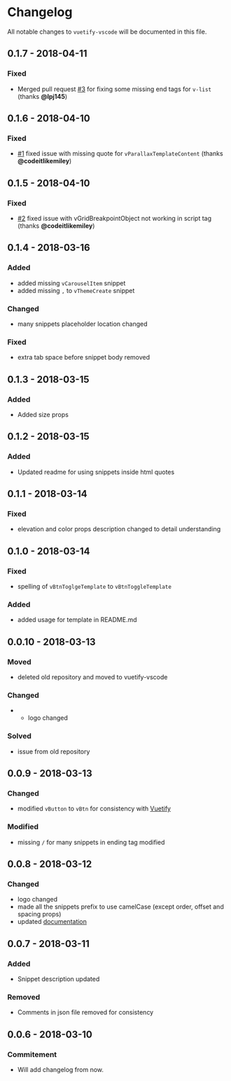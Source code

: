 # Changelog
All notable changes to `vuetify-vscode` will be documented in this file.

## 0.1.7 - 2018-04-11
### Fixed
- Merged pull request [#3](https://github.com/vuetifyjs/vuetify-vscode/pull/3) for fixing some missing end tags for `v-list` (thanks **@lpj145**)

## 0.1.6 - 2018-04-10
### Fixed
- [#1](https://github.com/vuetifyjs/vuetify-vscode/issues/1) fixed issue with missing quote for `vParallaxTemplateContent` (thanks **@codeitlikemiley**)

## 0.1.5 - 2018-04-10
### Fixed
- [#2](https://github.com/vuetifyjs/vuetify-vscode/issues/2) fixed issue with vGridBreakpointObject not working in script tag (thanks **@codeitlikemiley**)

## 0.1.4 - 2018-03-16
### Added
- added missing `vCarouselItem` snippet
- added missing `,` to `vThemeCreate` snippet
### Changed
- many snippets placeholder location changed
### Fixed
- extra tab space before snippet body removed

## 0.1.3 - 2018-03-15
### Added
- Added size props

## 0.1.2 - 2018-03-15
### Added
- Updated readme for using snippets inside html quotes

## 0.1.1 - 2018-03-14
### Fixed
- elevation and color props description changed to detail understanding

## 0.1.0 - 2018-03-14
### Fixed
- spelling of `vBtnToglgeTemplate` to `vBtnToggleTemplate`
### Added
- added usage for template in README.md
## 0.0.10 - 2018-03-13
### Moved
- deleted old repository and moved to vuetify-vscode
### Changed
- - logo changed
### Solved
- issue from old repository

## 0.0.9 - 2018-03-13
### Changed
- modified `vButton` to `vBtn` for consistency with [Vuetify](https://vuetifyjs.com/)
### Modified
- missing `/` for many snippets in ending tag modified

## 0.0.8 - 2018-03-12
### Changed
- logo changed
- made all the snippets prefix to use camelCase (except order, offset and spacing props)
- updated [documentation](https://github.com/vuetifyjs/vuetify-vscode/blob/master/documentation.md)

## 0.0.7 - 2018-03-11
### Added
- Snippet description updated
### Removed
- Comments in json file removed for consistency

## 0.0.6 - 2018-03-10
### Commitement
- Will add changelog from now.
